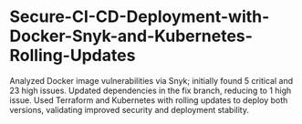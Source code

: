 # Secure-CI-CD-Deployment-with-Docker-Snyk-and-Kubernetes-Rolling-Updates
Analyzed Docker image vulnerabilities via Snyk; initially found 5 critical and 23 high issues. Updated dependencies in the fix branch, reducing to 1 high issue. Used Terraform and Kubernetes with rolling updates to deploy both versions, validating improved security and deployment stability.
